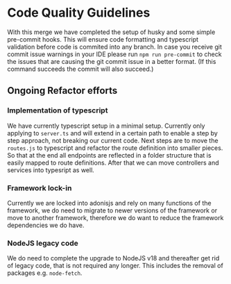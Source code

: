 # Code Quality Guidelines

With this merge we have completed the setup of husky and some simple pre-commit hooks. This will ensure code formatting and typescript validation before code is commited into any branch. In case you receive git commit issue warnings in your IDE please run `npm run pre-commit` to check the issues that are causing the git commit issue in a better format. (If this command succeeds the commit will also succeed.)

## Ongoing Refactor efforts

### Implementation of typescript

We have currently typescript setup in a minimal setup. Currently only applying to `server.ts` and will extend in a certain path to enable a step by step approach, not breaking our current code. Next steps are to move the `routes.js` to typescript and refactor the route definition into smaller pieces. So that at the end all endpoints are reflected in a folder structure that is easily mapped to route definitions. After that we can move controllers and services into typesript as well.

### Framework lock-in

Currently we are locked into adonisjs and rely on many functions of the framework, we do need to migrate to newer versions of the framework or move to another framework, therefore we do want to reduce the framework dependencies we do have.

### NodeJS legacy code

We do need to complete the upgrade to NodeJS v18 and thereafter get rid of legacy code, that is not required any longer. This includes the removal of packages e.g. `node-fetch`.
